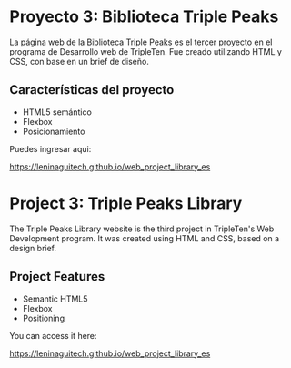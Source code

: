 # Proyecto 3: Biblioteca Triple Peaks

La página web de la Biblioteca Triple Peaks es el tercer proyecto en el programa de Desarrollo web de TripleTen. Fue creado utilizando HTML y CSS, con base en un brief de diseño.

## Características del proyecto

- HTML5 semántico
- Flexbox
- Posicionamiento

Puedes ingresar aqui:

https://leninaguitech.github.io/web_project_library_es

# Project 3: Triple Peaks Library

The Triple Peaks Library website is the third project in TripleTen's Web Development program. It was created using HTML and CSS, based on a design brief.

## Project Features

- Semantic HTML5
- Flexbox
- Positioning

You can access it here:

https://leninaguitech.github.io/web_project_library_es
